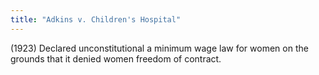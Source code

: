 ```yaml
---
title: "Adkins v. Children's Hospital"
---
```

(1923) Declared unconstitutional a minimum wage law for women on the grounds that it denied women freedom of contract.

